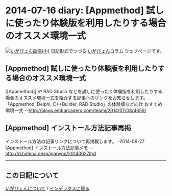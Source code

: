 2014-07-16 diary: [Appmethod] 試しに使ったり体験版を利用したりする場合のオススメ環境一式
=====================================================================================================
[![いがぴょん画像(小)](https://igapyon.github.io/diary/images/iga200306s.jpg "いがぴょん")](https://igapyon.github.io/diary/memo/memoigapyon.html) 日記形式でつづる [いがぴょん](https://igapyon.github.io/diary/memo/memoigapyon.html)コラム ウェブページです。

## [Appmethod] 試しに使ったり体験版を利用したりする場合のオススメ環境一式

[[Appmethod]] や RAD Studio などを試しに使ったり体験版を利用したりする場合のオススメ環境一式を紹介する記事へのリンクをお知らせします。
-「Appmethod, Delphi, C++Builder, RAD Studio」の体験版など向け おすすめ環境一式
--http://blogs.embarcadero.com/teamj/2014/07/08/4659/


## [Appmethod] インストール方法記事再掲

インストール方法の記事リンクについて再掲載します。
-2014-06-27 [Appmethod] インストール方法記事メモ
--http://d.hatena.ne.jp/igapyon/20140627#p1




----------------------------------------------------------------------------------------------------

## この日記について
[いがぴょんについて](http://www.igapyon.jp/igapyon/diary/memo/memoigapyon.html) / [インデックスに戻る](https://igapyon.github.io/diary/idxall.html)

